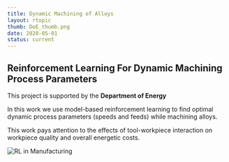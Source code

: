 ```yaml
---
title: Dynamic Machining of Alloys
layout: rtopic
thumb: DoE_thumb.png
date: 2020-05-01
status: current
---
```


## Reinforcement Learning For Dynamic Machining Process Parameters

This project is supported by the **Department of Energy**

In this work we use model-based reinforcement learning to find optimal dynamic process parameters (speeds and feeds) while machining alloys.

This work pays attention to the effects of tool-workpiece interaction on workpiece quality and overall energetic costs.

![RL in Manufacturing]({{site.url}}/{{site.baseurl}}/assets/img/DoE_RL_M.png)
